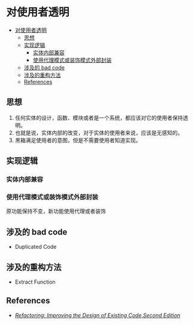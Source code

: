 # 对使用者透明


<!-- TOC -->

- [对使用者透明](#对使用者透明)
    - [思想](#思想)
    - [实现逻辑](#实现逻辑)
        - [实体内部兼容](#实体内部兼容)
        - [使用代理模式或装饰模式外部封装](#使用代理模式或装饰模式外部封装)
    - [涉及的 bad code](#涉及的-bad-code)
    - [涉及的重构方法](#涉及的重构方法)
    - [References](#references)

<!-- /TOC -->


## 思想
1. 任何实体的设计，函数、模块或者是一个系统，都应该对它的使用者保持透明。
2. 也就是说，实体内部的改变，对于实体的使用者来说，应该是无感知的。
3. 黑箱满足使用者的意图，但是不需要使用者知道实现。


## 实现逻辑
### 实体内部兼容

### 使用代理模式或装饰模式外部封装
原功能保持不变，新功能使用代理或者装饰


## 涉及的 bad code
* Duplicated Code


## 涉及的重构方法
* Extract Function


## References
* [*Refactoring: Improving the Design of Existing Code,Second Edition*](https://book.douban.com/subject/30332135/)
